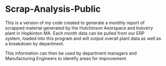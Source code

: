 # Scrap-Analysis-Public

This is a version of my code created to generate a monthly report of scrapped material generated by the Hutchinson Aeorspace and Industry plant in Hopkinton MA. Each month data can be pulled from our ERP system, loaded into this program and will output overall plant data as well as a breakdown by department. 

This information can then be used by department managers and Manufacturing Engineers to identify areas for improvement. 

